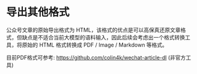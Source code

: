 # 导出其他格式

公众号文章的原始导出格式为 HTML，该格式的优点是可以高保真还原文章格式，但缺点是不适合当前大模型的语料输入，因此后续会考虑出一个格式转换工具，将原始的 HTML 格式转换成 PDF / Image / Markdown 等格式。


目前PDF格式可参考: https://github.com/colin4k/wechat-article-dl (非官方工具)
